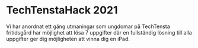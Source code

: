 # TechTenstaHack 2021

Vi har anordnat ett gäng utmaningar som ungdomar på TechTensta fritidsgård har möjlighet att lösa
7 uppgifter där en fullständig lösning till alla uppgifter ger dig möjligheten att vinna dig en iPad.



